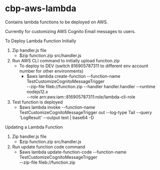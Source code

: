 # cbp-aws-lambda
Contains lambda functions to be deployed on AWS.

Currently for customizing AWS Cognito Email messages to users.

To Deploy Lambda Function Initially

1. Zip handler.js file
    - $zip function.zip src/handler.js 
2. Run AWS CLI command to initially upload function.zip
    - To deploy to DEV (switch 816905787311 to different env account number for other environments)
        - $aws lambda create-function --function-name TestCustomizeCognitoMessageTrigger  \
            --zip-file fileb://function.zip --handler handler.handler --runtime nodejs12.x \
            --role arn:aws:iam::816905787311:role/lambda-cli-role
3. Test function is deployed
    - $aws lambda invoke --function-name TestCustomizeCognitoMessageTrigger out --log-type Tail --query 'LogResult' --output text |  base64 -D


Updating a Lambda Function
1. Zip handler.js file
    - $zip function.zip src/handler.js 
2. Run update function code command
    - $aws lambda update-function-code --function-name TestCustomizeCognitoMessageTrigger  \
        --zip-file fileb://function.zip
